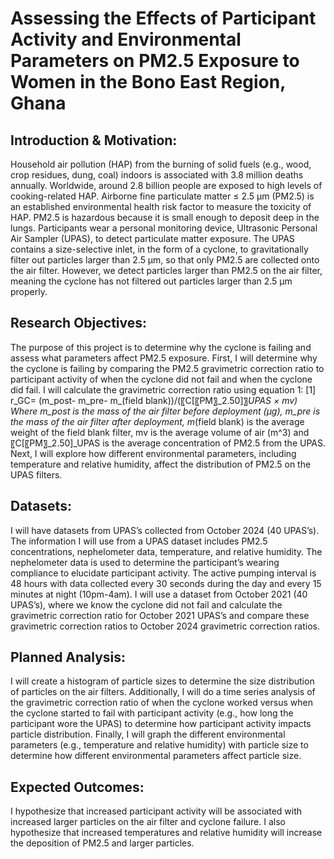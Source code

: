# Assessing the Effects of Participant Activity and Environmental Parameters on PM2.5 Exposure to Women in the Bono East Region, Ghana

## Introduction & Motivation: 
Household air pollution (HAP) from the burning of solid fuels (e.g., wood, crop residues, dung, coal) indoors is associated with 3.8 million deaths annually. Worldwide, around 2.8 billion people are exposed to high levels of cooking-related HAP. Airborne fine particulate matter ≤ 2.5 μm (PM2.5) is an established environmental health risk factor to measure the toxicity of HAP. PM2.5 is hazardous because it is small enough to deposit deep in the lungs. Participants wear a personal monitoring device, Ultrasonic Personal Air Sampler (UPAS), to detect particulate matter exposure. The UPAS contains a size-selective inlet, in the form of a cyclone, to gravitationally filter out particles larger than 2.5 μm, so that only PM2.5 are collected onto the air filter. However, we detect particles larger than PM2.5 on the air filter, meaning the cyclone has not filtered out particles larger than 2.5 μm properly. 

## Research Objectives: 
The purpose of this project is to determine why the cyclone is failing and assess what parameters affect PM2.5 exposure. First, I will determine why the cyclone is failing by comparing the PM2.5 gravimetric correction ratio to participant activity of when the cyclone did not fail and when the cyclone did fail. I will calculate the gravimetric correction ratio using equation 1: 
[1]                     r_GC=  (m_post- m_pre- m_(field blank))/(〖C[〖PM〗_2.50]〗_UPAS  × mv)
Where m_post is the mass of the air filter before deployment (μg), m_pre is the mass of the air filter after deployment, m_(field blank) is the average weight of the field blank filter, mv is the average volume of air (m^3) and 〖C[〖PM〗_2.50]_UPAS is the average concentration of PM2.5 from the UPAS. 
Next, I will explore how different environmental parameters, including temperature and relative humidity, affect the distribution of PM2.5 on the UPAS filters. 

## Datasets: 
I will have datasets from UPAS’s collected from October 2024 (40 UPAS’s). The information I will use from a UPAS dataset includes PM2.5 concentrations, nephelometer data, temperature, and relative humidity. The nephelometer data is used to determine the participant’s wearing compliance to elucidate participant activity. The active pumping interval is 48 hours with data collected every 30 seconds during the day and every 15 minutes at night (10pm-4am). I will use a dataset from October 2021 (40 UPAS’s), where we know the cyclone did not fail and calculate the gravimetric correction ratio for October 2021 UPAS’s and compare these gravimetric correction ratios to October 2024 gravimetric correction ratios.

## Planned Analysis: 
I will create a histogram of particle sizes to determine the size distribution of particles on the air filters. Additionally, I will do a time series analysis of the gravimetric correction ratio of when the cyclone worked versus when the cyclone started to fail with participant activity (e.g., how long the participant wore the UPAS) to determine how participant activity impacts particle distribution. Finally, I will graph the different environmental parameters (e.g., temperature and relative humidity) with particle size to determine how different environmental parameters affect particle size.  

## Expected Outcomes:
I hypothesize that increased participant activity will be associated with increased larger particles on the air filter and cyclone failure. I also hypothesize that increased temperatures and relative humidity will increase the deposition of PM2.5 and larger particles. 
